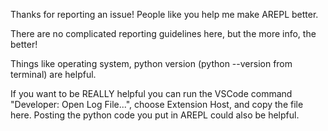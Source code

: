 Thanks for reporting an issue! People like you help me make AREPL better.

There are no complicated reporting guidelines here, but the more info, the better!

Things like operating system, python version (python --version from terminal) are helpful.

If you want to be REALLY helpful you can run the VSCode command "Developer: Open Log File...", choose Extension Host, and copy the file here. Posting the python code you put in AREPL could also be helpful.
